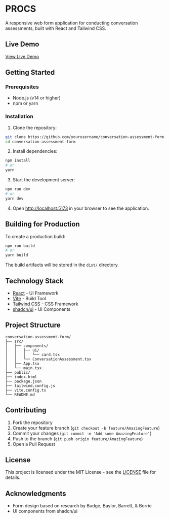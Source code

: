 # PROCS

A responsive web form application for conducting conversation assessments, built with React and Tailwind CSS.

## Live Demo

[View Live Demo](tysonstanley.github.io/PROCS_Form)

## Getting Started

### Prerequisites

- Node.js (v14 or higher)
- npm or yarn

### Installation

1. Clone the repository:
```bash
git clone https://github.com/yourusername/conversation-assessment-form.git
cd conversation-assessment-form
```

2. Install dependencies:
```bash
npm install
# or
yarn
```

3. Start the development server:
```bash
npm run dev
# or
yarn dev
```

4. Open [http://localhost:5173](http://localhost:5173) in your browser to see the application.

## Building for Production

To create a production build:

```bash
npm run build
# or
yarn build
```

The build artifacts will be stored in the `dist/` directory.

## Technology Stack

- [React](https://reactjs.org/) - UI Framework
- [Vite](https://vitejs.dev/) - Build Tool
- [Tailwind CSS](https://tailwindcss.com/) - CSS Framework
- [shadcn/ui](https://ui.shadcn.com/) - UI Components

## Project Structure

```
conversation-assessment-form/
├── src/
│   ├── components/
│   │   ├── ui/
│   │   │   └── card.tsx
│   │   └── ConversationAssessment.tsx
│   ├── App.tsx
│   └── main.tsx
├── public/
├── index.html
├── package.json
├── tailwind.config.js
├── vite.config.ts
└── README.md
```

## Contributing

1. Fork the repository
2. Create your feature branch (`git checkout -b feature/AmazingFeature`)
3. Commit your changes (`git commit -m 'Add some AmazingFeature'`)
4. Push to the branch (`git push origin feature/AmazingFeature`)
5. Open a Pull Request

## License

This project is licensed under the MIT License - see the [LICENSE](LICENSE) file for details.

## Acknowledgments

- Form design based on research by Budge, Baylor, Barrett, & Borrie
- UI components from shadcn/ui
